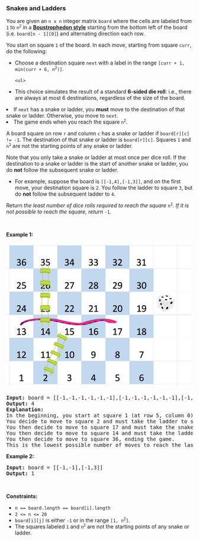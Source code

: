 
<h3>Snakes and Ladders</h3>
<div><p>You are given an <code>n x n</code> integer matrix <code>board</code> where the cells are labeled from <code>1</code> to <code>n<sup>2</sup></code> in a <a href="https://en.wikipedia.org/wiki/Boustrophedon" target="_blank"><strong>Boustrophedon style</strong></a> starting from the bottom left of the board (i.e. <code>board[n - 1][0]</code>) and alternating direction each row.</p>
<p>You start on square <code>1</code> of the board. In each move, starting from square <code>curr</code>, do the following:</p>
<ul>
<li>Choose a destination square <code>next</code> with a label in the range <code>[curr + 1, min(curr + 6, n<sup>2</sup>)]</code>.

	<ul>
<li>This choice simulates the result of a standard <strong>6-sided die roll</strong>: i.e., there are always at most 6 destinations, regardless of the size of the board.</li>
</ul>
</li>
<li>If <code>next</code> has a snake or ladder, you <strong>must</strong> move to the destination of that snake or ladder. Otherwise, you move to <code>next</code>.</li>
<li>The game ends when you reach the square <code>n<sup>2</sup></code>.</li>
</ul>
<p>A board square on row <code>r</code> and column <code>c</code> has a snake or ladder if <code>board[r][c] != -1</code>. The destination of that snake or ladder is <code>board[r][c]</code>. Squares <code>1</code> and <code>n<sup>2</sup></code> are not the starting points of any snake or ladder.</p>
<p>Note that you only take a snake or ladder at most once per dice roll. If the destination to a snake or ladder is the start of another snake or ladder, you do <strong>not</strong> follow the subsequent snake or ladder.</p>
<ul>
<li>For example, suppose the board is <code>[[-1,4],[-1,3]]</code>, and on the first move, your destination square is <code>2</code>. You follow the ladder to square <code>3</code>, but do <strong>not</strong> follow the subsequent ladder to <code>4</code>.</li>
</ul>
<p>Return <em>the least number of dice rolls required to reach the square </em><code>n<sup>2</sup></code><em>. If it is not possible to reach the square, return </em><code>-1</code>.</p>
<p> </p>
<p><strong>Example 1:</strong></p>
<img alt="" src="assets/c452a0fecd334082a5ced1f63375bb16.png" style="width: 500px; height: 394px;"/>
<pre><strong>Input:</strong> board = [[-1,-1,-1,-1,-1,-1],[-1,-1,-1,-1,-1,-1],[-1,-1,-1,-1,-1,-1],[-1,35,-1,-1,13,-1],[-1,-1,-1,-1,-1,-1],[-1,15,-1,-1,-1,-1]]
<strong>Output:</strong> 4
<strong>Explanation:</strong> 
In the beginning, you start at square 1 (at row 5, column 0).
You decide to move to square 2 and must take the ladder to square 15.
You then decide to move to square 17 and must take the snake to square 13.
You then decide to move to square 14 and must take the ladder to square 35.
You then decide to move to square 36, ending the game.
This is the lowest possible number of moves to reach the last square, so return 4.
</pre>
<p><strong>Example 2:</strong></p>
<pre><strong>Input:</strong> board = [[-1,-1],[-1,3]]
<strong>Output:</strong> 1
</pre>
<p> </p>
<p><strong>Constraints:</strong></p>
<ul>
<li><code>n == board.length == board[i].length</code></li>
<li><code>2 &lt;= n &lt;= 20</code></li>
<li><code>board[i][j]</code> is either <code>-1</code> or in the range <code>[1, n<sup>2</sup>]</code>.</li>
<li>The squares labeled <code>1</code> and <code>n<sup>2</sup></code> are not the starting points of any snake or ladder.</li>
</ul>
</div>
